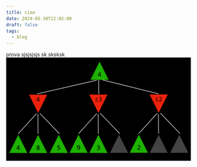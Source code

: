 ```yaml
---
title: ciaa
date: 2024-05-30T22:02:00
draft: false
tags:
  - blog
---
```

prova sjsjsjsjs
sk
sksksk
![Pasted-image-20250605192432.png](Pasted-image-20250605192432.png)